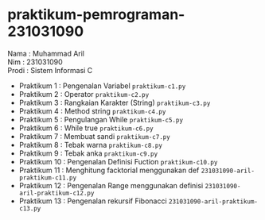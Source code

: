 # praktikum-pemrograman-231031090
<div> Nama : Muhammad Aril </div>
<div> Nim : 231031090 </div>
<div> Prodi : Sistem Informasi C </div>

* Praktikum 1  : Pengenalan Variabel `praktikum-c1.py`
* Praktikum 2  : Operator `praktikum-c2.py`
* Praktikum 3  : Rangkaian Karakter (String) `praktikum-c3.py`
* Praktikum 4  : Method string `praktikum-c4.py`
* Praktikum 5  : Pengulangan While `praktikum-c5.py`
* Praktikum 6  : While true `praktikum-c6.py`
* Praktikum 7  : Membuat sandi `praktikum-c7.py`
* Praktikum 8  : Tebak warna `praktikum-c8.py`
* Praktikum 9  : Tebak anka `praktikum-c9.py`
* Praktikum 10 : Pengenalan Definisi Fuction `praktikum-c10.py`
* Praktikum 11 : Menghitung facktorial menggunakan def `231031090-aril-praktikum-c11.py`
* Praktikum 12 : Pengenalan Range menggunakan definisi `231031090-aril-praktikum-c12.py`
* Praktikum 13 : Pengenalan rekursif Fibonacci `231031090-aril-praktikum-c13.py`
